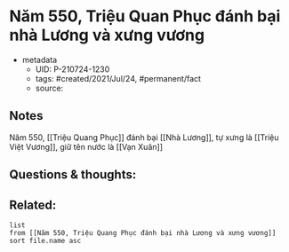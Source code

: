 # Năm 550, Triệu Quan Phục đánh bại nhà Lương và xưng vương

- metadata
	- UID: P-210724-1230
	- tags: #created/2021/Jul/24, #permanent/fact 
	- source: 

## Notes
Năm 550, [[Triệu Quang Phục]] đánh bại [[Nhà Lương]], tự xưng là [[Triệu Việt Vương]], giữ tên nước là [[Vạn Xuân]]

## Questions & thoughts:

## Related:
```dataview
list
from [[Năm 550, Triệu Quang Phục đánh bại nhà Lương và xưng vương]]
sort file.name asc
```
